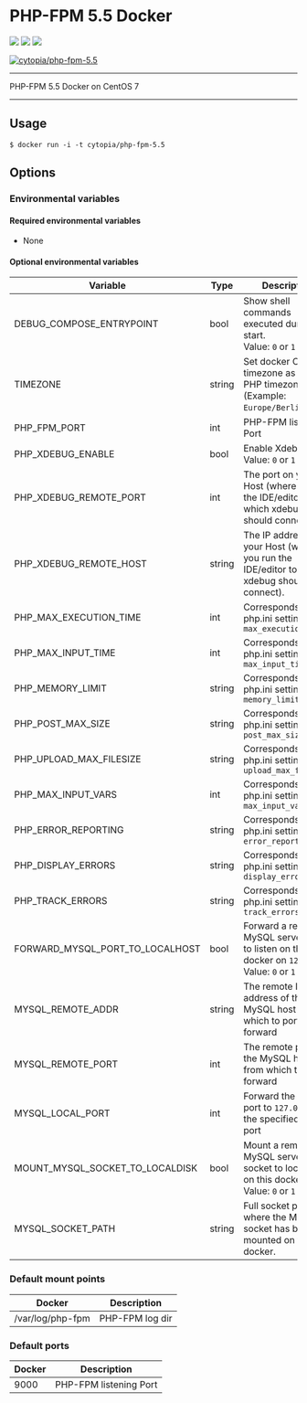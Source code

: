 # PHP-FPM 5.5 Docker

[![](https://images.microbadger.com/badges/version/cytopia/php-fpm-5.5.svg)](https://microbadger.com/images/cytopia/php-fpm-5.5 "php-fpm-5.5") [![](https://images.microbadger.com/badges/image/cytopia/php-fpm-5.5.svg)](https://microbadger.com/images/cytopia/php-fpm-5.5 "php-fpm-5.5") [![](https://images.microbadger.com/badges/license/cytopia/php-fpm-5.5.svg)](https://microbadger.com/images/cytopia/php-fpm-5.5 "php-fpm-5.5")

[![cytopia/php-fpm-5.5](http://dockeri.co/image/cytopia/php-fpm-5.5)](https://hub.docker.com/r/cytopia/php-fpm-5.5/)

----

PHP-FPM 5.5 Docker on CentOS 7


----

## Usage

```shell
$ docker run -i -t cytopia/php-fpm-5.5
```

## Options


### Environmental variables

#### Required environmental variables

- None

#### Optional environmental variables

| Variable | Type | Description |
|----------|------|-------------|
| DEBUG_COMPOSE_ENTRYPOINT | bool | Show shell commands executed during start.<br/>Value: `0` or `1` |
| TIMEZONE | string | Set docker OS timezone as well as PHP timezone.<br/>(Example: `Europe/Berlin`) |
| PHP_FPM_PORT | int | PHP-FPM listening Port |
| PHP_XDEBUG_ENABLE | bool | Enable Xdebug.<br/>Value: `0` or `1` |
| PHP_XDEBUG_REMOTE_PORT | int | The port on your Host (where you run the IDE/editor to which xdebug should connect.) |
| PHP_XDEBUG_REMOTE_HOST | string | The IP address of your Host (where you run the IDE/editor to which xdebug should connect). |
| PHP_MAX_EXECUTION_TIME | int | Corresponds to php.ini setting: `max_execution_time` |
| PHP_MAX_INPUT_TIME | int | Corresponds to php.ini setting: `max_input_time` |
| PHP_MEMORY_LIMIT | string | Corresponds to php.ini setting: `memory_limit` |
| PHP_POST_MAX_SIZE | string | Corresponds to php.ini setting: `post_max_size` |
| PHP_UPLOAD_MAX_FILESIZE | string | Corresponds to php.ini setting: `upload_max_filesize` |
| PHP_MAX_INPUT_VARS | int | Corresponds to php.ini setting: `max_input_vars` |
| PHP_ERROR_REPORTING | string | Corresponds to php.ini setting: `error_reporting` |
| PHP_DISPLAY_ERRORS | string | Corresponds to php.ini setting: `display_errors` |
| PHP_TRACK_ERRORS | string | Corresponds to php.ini setting: `track_errors` |
| FORWARD_MYSQL_PORT_TO_LOCALHOST | bool | Forward a remote MySQL server port to listen on this docker on `127.0.0.1`<br/>Value: `0` or `1` |
| MYSQL_REMOTE_ADDR | string | The remote IP address of the MySQL host from which to port-forward |
| MYSQL_REMOTE_PORT | int | The remote port of the MySQL host from which to port-forward |
| MYSQL_LOCAL_PORT | int | Forward the MySQL port to `127.0.0.1` to the specified local port |
| MOUNT_MYSQL_SOCKET_TO_LOCALDISK | bool | Mount a remote MySQL server socket to local disk on this docker.<br/>Value: `0` or `1` |
| MYSQL_SOCKET_PATH | string | Full socket path where the MySQL socket has been mounted on this docker. |

### Default mount points

| Docker | Description |
|--------|-------------|
| /var/log/php-fpm | PHP-FPM log dir |

### Default ports

| Docker | Description |
|--------|-------------|
| 9000   | PHP-FPM listening Port |
